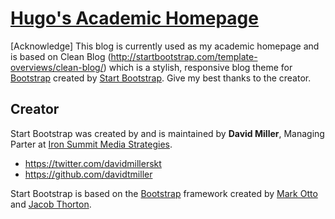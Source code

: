 # [Hugo's Academic Homepage](http://cs.rpi.edu/~cheny39)

[Acknowledge]
This blog is currently used as my academic homepage and is based on Clean Blog
(http://startbootstrap.com/template-overviews/clean-blog/) which is a stylish, responsive blog theme for [Bootstrap](http://getbootstrap.com/) created by [Start Bootstrap](http://startbootstrap.com/). Give my best thanks to the creator.

## Creator

Start Bootstrap was created by and is maintained by **David Miller**, Managing Parter at [Iron Summit Media Strategies](http://www.ironsummitmedia.com/).

* https://twitter.com/davidmillerskt
* https://github.com/davidtmiller

Start Bootstrap is based on the [Bootstrap](http://getbootstrap.com/) framework created by [Mark Otto](https://twitter.com/mdo) and [Jacob Thorton](https://twitter.com/fat).

